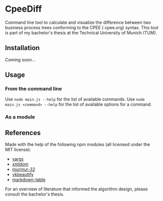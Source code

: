 # CpeeDiff

Command line tool to calculate and visualize the difference between two business process trees conforming to the CPEE (
cpee.org) syntax. This tool is part of my bachelor's thesis at the Technical University of Munich (TUM).

## Installation

Coming soon...

## Usage

### From the command line

Use `node main.js --help` for the list of available commands.
Use `node main.js <command> --help` for the list of available options for a command.

### As a module

## References

Made with the help of the following npm modules (all licensed under the MIT license):

- [yargs](https://www.npmjs.com/package/yargs)
- [xmldom](https://www.npmjs.com/package/@xmldom/xmldom)
- [murmur-32](https://www.npmjs.com/package/murmur-32)
- [vkbeautify](https://www.npmjs.com/package/vkbeautify)
- [markdown-table](https://www.npmjs.com/package/markdown-table)

For an overview of literature that informed the algorithm design, please consult the bachelor's thesis.